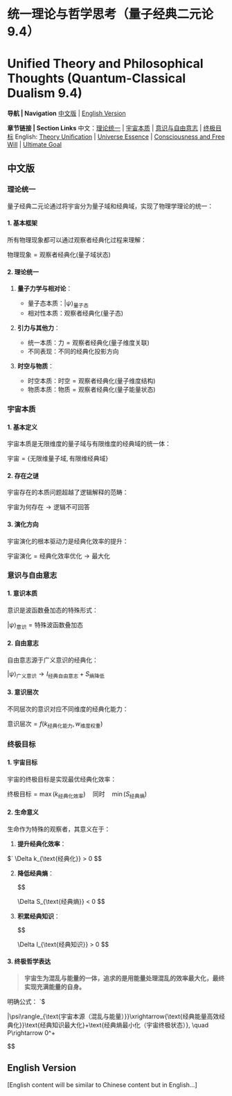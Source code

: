 # 统一理论与哲学思考（量子经典二元论 9.4）
# Unified Theory and Philosophical Thoughts (Quantum-Classical Dualism 9.4)

**导航 | Navigation**
[中文版](#中文版) | [English Version](#english-version)

**章节链接 | Section Links**
中文：[理论统一](#理论统一) | [宇宙本质](#宇宙本质) | [意识与自由意志](#意识与自由意志) | [终极目标](#终极目标)
English: [Theory Unification](#theory-unification) | [Universe Essence](#universe-essence) | [Consciousness and Free Will](#consciousness-and-free-will) | [Ultimate Goal](#ultimate-goal)

## 中文版

### 理论统一

量子经典二元论通过将宇宙分为量子域和经典域，实现了物理学理论的统一：

#### 1. 基本框架

所有物理现象都可以通过观察者经典化过程来理解：

$`
\text{物理现象} = \text{观察者经典化}(\text{量子域状态})
`$

#### 2. 理论统一

1. **量子力学与相对论**：
   - 量子态本质：$`|\psi\rangle_{\text{量子态}}`$
   - 相对性本质：$`\text{观察者经典化}(\text{量子态})`$

2. **引力与其他力**：
   - 统一本质：$`\text{力} = \text{观察者经典化}(\text{量子维度关联})`$
   - 不同表现：不同的经典化投影方向

3. **时空与物质**：
   - 时空本质：$`\text{时空} = \text{观察者经典化}(\text{量子维度结构})`$
   - 物质本质：$`\text{物质} = \text{观察者经典化}(\text{量子能量状态})`$

### 宇宙本质

#### 1. 基本定义

宇宙本质是无限维度的量子域与有限维度的经典域的统一体：

$`
\text{宇宙} = \{\text{无限维量子域}, \text{有限维经典域}\}
`$

#### 2. 存在之谜

宇宙存在的本质问题超越了逻辑解释的范畴：

$`
\text{宇宙为何存在} \rightarrow \text{逻辑不可回答}
`$

#### 3. 演化方向

宇宙演化的根本驱动力是经典化效率的提升：

$`
\text{宇宙演化} = \text{经典化效率优化} \rightarrow \text{最大化}
`$

### 意识与自由意志

#### 1. 意识本质

意识是波函数叠加态的特殊形式：

$`
|\psi\rangle_{\text{意识}} = \text{特殊波函数叠加态}
`$

#### 2. 自由意志

自由意志源于广义意识的经典化：

$`
|\psi\rangle_{\text{广义意识}} \rightarrow I_{\text{经典自由意志}} + S_{\text{熵降低}}
`$

#### 3. 意识层次

不同层次的意识对应不同维度的经典化能力：

$`
\text{意识层次} = f(k_{\text{经典化能力}}, w_{\text{维度权重}})
`$

### 终极目标

#### 1. 宇宙目标

宇宙的终极目标是实现最优经典化效率：

$`
\text{终极目标} = \max(k_{\text{经典化效率}}) \quad \text{同时} \quad \min(S_{\text{经典熵}})
`$

#### 2. 生命意义

生命作为特殊的观察者，其意义在于：

1. **提升经典化效率**：

   

$`
\Delta k_{\text{经典化}} > 0
   $$

2. **降低经典熵**：

   $$

   \Delta S_{\text{经典熵}} < 0
   $$

3. **积累经典知识**：

   $$

   \Delta I_{\text{经典知识}} > 0
   $$

#### 3. 终极哲学表达

> **宇宙生为混乱与能量的一体，追求的是用能量处理混乱的效率最大化，最终实现充满能量的自身。**

明确公式：
`$

|\psi\rangle_{\text{宇宙本源（混乱与能量）}}\xrightarrow{\text{经典能量高效经典化}}\text{经典知识最大化}+\text{经典熵最小化（宇宙终极状态）}, \quad P\rightarrow 0^+

$$

## English Version

[English content will be similar to Chinese content but in English...]
